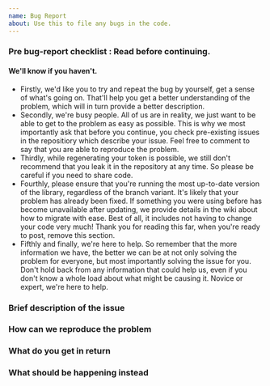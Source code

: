 ```yaml
---
name: Bug Report
about: Use this to file any bugs in the code.
---
```


### Pre bug-report checklist : Read before continuing.
#### We'll know if you haven't.
- Firstly, we'd like you to try and repeat the bug by yourself, get a sense of what's going on. That'll help you get a better understanding of the problem, which will in turn provide a better description.
- Secondly, we're busy people. All of us are in reality, we just want to be able to get to the problem as easy as possible. This is why we most importantly ask that before you continue, you check pre-existing issues in the repositiory which describe your issue. Feel free to comment to say that you are able to reproduce the problem.
- Thirdly, while regenerating your token is possible, we still don't recommend that you leak it in the repository at any time. So please be careful if you need to share code.
- Fourthly, please ensure that you're running the most up-to-date version of the library, regardless of the branch variant. It's likely that your problem has already been fixed. If something you were using before has become unavailable after updating, we provide details in the wiki about how to migrate with ease. Best of all, it includes not having to change your code very much! Thank you for reading this far, when you're ready to post, remove this section.
- Fifthly and finally, we're here to help. So remember that the more information we have, the better we can be at not only solving the problem for everyone, but most importantly solving the issue for you. Don't hold back from any information that could help us, even if you don't know a whole load about what might be causing it. Novice or expert, we're here to help.

### Brief description of the issue
<!-- Describe in no greater than a few sentences to a paragraph onto what's going wrong in the code. Include information like what part of the library is non-functional.-->

### How can we reproduce the problem
<!-- In order to determine what's going wrong on our end, we need to know what you're doing to make it happen. Give a step by step list of what to do, what code to include, everything possible. Excluding the token :) -->

### What do you get in return
<!-- Tell us what do you get in response to what you've written above. If there's a traceback, pop it in a code snippet for us. -->

### What should be happening instead
<!-- Well, obviously, what the library is spitting out isn't what you'd expect. So what *were* you expecting:-->
